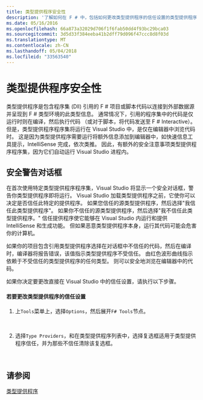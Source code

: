 ```yaml
---
title: 类型提供程序安全性
description: '了解如何在 F # 中，包括如何更改类型提供程序的信任设置的类型提供程序安全性。'
ms.date: 05/16/2016
ms.openlocfilehash: 66a873a32029d706f1f6fab50dd4f93bc29bca03
ms.sourcegitcommit: 3d5d33f384eeba41b2dff79d096f47ccc8d8f03d
ms.translationtype: MT
ms.contentlocale: zh-CN
ms.lasthandoff: 05/04/2018
ms.locfileid: "33563540"
---
```

# <a name="type-provider-security"></a>类型提供程序安全性

类型提供程序是包含程序集 (Dll) 引用的 F # 项目或脚本代码以连接到外部数据源并呈现到 F # 类型环境的此类型信息。 通常情况下，引用的程序集中的代码是仅运行时则在编译，然后执行代码 （或对于脚本，将代码发送至 F # Interactive）。 但是，类型提供程序程序集将运行在 Visual Studio 中，是仅在编辑器中浏览代码时。 这是因为类型提供程序需要运行将额外信息添加到编辑器中，如快速信息工具提示，IntelliSense 完成，依次类推。 因此，有额外的安全注意事项类型提供程序程序集，因为它们自动运行 Visual Studio 进程内。


## <a name="security-warning-dialog"></a>安全警告对话框
在首次使用特定类型提供程序程序集，Visual Studio 将显示一个安全对话框，警告你类型提供程序即将运行。 Visual Studio 加载类型提供程序之前，它使你可以决定是否信任此特定的提供程序。 如果您信任的源类型提供程序，然后选择"我信任此类型提供程序"。 如果你不信任的源类型提供程序，然后选择"我不信任此类型提供程序。" 信任提供程序使它能够在 Visual Studio 内运行和提供 IntelliSense 和生成功能。 但如果恶意类型提供程序本身，运行其代码可能会危害你的计算机。

如果你的项目包含引用类型提供程序选择在对话框中不信任的代码，然后在编译时，编译器将报告错误，该值指示类型提供程序不受信任。 由红色波形曲线指示依赖于不受信任的类型提供程序的任何类型。 则可以安全地浏览在编辑器中的代码。

如果你决定要更改直接在 Visual Studio 中的信任设置，请执行以下步骤。


#### <a name="to-change-the-trust-settings-for-type-providers"></a>若要更改类型提供程序的信任设置

1. 上`Tools`菜单上，选择`Options`，然后展开`F# Tools`节点。
<br />

2. 选择`Type Providers`，和在类型提供程序列表中，选择复选框适用于类型提供程序信任，并为那些不信任清除该复选框。
<br />


## <a name="see-also"></a>请参阅
[类型提供程序](index.md)
